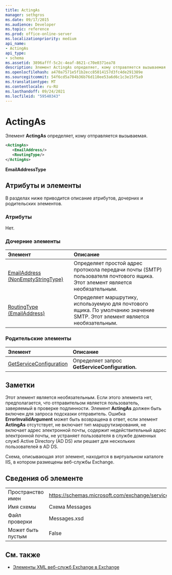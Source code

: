 ```yaml
---
title: ActingAs
manager: sethgros
ms.date: 09/17/2015
ms.audience: Developer
ms.topic: reference
ms.prod: office-online-server
ms.localizationpriority: medium
api_name:
- ActingAs
api_type:
- schema
ms.assetid: 3896afff-5c2c-4eaf-8621-c70e0371ea78
description: Элемент ActingAs определяет, кому отправляется вызываемая.
ms.openlocfilehash: a470a7571e5f1b2ecc85014157d3fc4de291389e
ms.sourcegitcommit: 54f6cd5a704b36b76d110ee53a6d6c1c3e15f5a9
ms.translationtype: MT
ms.contentlocale: ru-RU
ms.lasthandoff: 09/24/2021
ms.locfileid: "59540343"
---
```

# <a name="actingas"></a>ActingAs

Элемент **ActingAs** определяет, кому отправляется вызываемая. 
  
```xml
<ActingAs>
   <EmailAddress/>
   <RoutingType/>
</ActingAs>
```

 **EmailAddressType**
## <a name="attributes-and-elements"></a>Атрибуты и элементы

В разделах ниже приводится описание атрибутов, дочерних и родительских элементов.
  
### <a name="attributes"></a>Атрибуты

Нет.
  
### <a name="child-elements"></a>Дочерние элементы

|**Элемент**|**Описание**|
|:-----|:-----|
|[EmailAddress (NonEmptyStringType)](emailaddress-nonemptystringtype.md) <br/> |Определяет простой адрес протокола передачи почты (SMTP) пользователя почтового ящика. Этот элемент является необязательным.  <br/> |
|[RoutingType (EmailAddress)](routingtype-emailaddress.md) <br/> |Определяет маршрутику, используемую для почтового ящика. По умолчанию значение SMTP. Этот элемент является необязательным.  <br/> |
   
### <a name="parent-elements"></a>Родительские элементы

|**Элемент**|**Описание**|
|:-----|:-----|
|[GetServiceConfiguration](getserviceconfiguration.md) <br/> |Определяет запрос **GetServiceConfiguration.**  <br/> |
   
## <a name="remarks"></a>Заметки

Этот элемент является необязательным. Если этого элемента нет, предполагается, что отправительом является пользователь, заверяемый в проверке подлинности. Элемент **ActingAs** должен быть включен для запроса подсказки отправитель. Ошибка **ErrorInvalidArgument** может быть возвращена в ответ, если элемент **ActingAs** отсутствует, не включает тип маршрутизирования, не включает адрес электронной почты, содержит недействительный адрес электронной почты, не устраняет пользователя в службе доменных служб Active Directory (AD DS) или решает для нескольких пользователей в AD DS. 
  
Схема, описывающая этот элемент, находится в виртуальном каталоге IIS, в котором размещены веб-службы Exchange.
  
## <a name="element-information"></a>Сведения об элементе

|||
|:-----|:-----|
|Пространство имен  <br/> |https://schemas.microsoft.com/exchange/services/2006/messages  <br/> |
|Имя схемы  <br/> |Схема Messages  <br/> |
|Файл проверки  <br/> |Messages.xsd  <br/> |
|Может быть пустым  <br/> |False  <br/> |
   
## <a name="see-also"></a>См. также

- [Элементы XML веб-служб Exchange в Exchange](ews-xml-elements-in-exchange.md)

